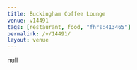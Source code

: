 ```yaml
---
title: Buckingham Coffee Lounge
venue: v14491
tags: [restaurant, food, "fhrs:413465"]
permalink: /v/14491/
layout: venue
---
```

null